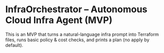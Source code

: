 # InfraOrchestrator – Autonomous Cloud Infra Agent (MVP)

This is an MVP that turns a natural-language infra prompt into Terraform files,
runs basic policy & cost checks, and prints a plan (no apply by default).
